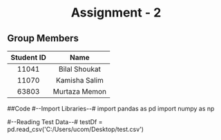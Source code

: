 <h1 align="center">Assignment - 2</h1>

## Group Members
| Student ID | Name |
| :---: | :---:  |
| 11041 | Bilal Shoukat |
| 11070 | Kamisha Salim |
| 63803 | Murtaza Memon |

##Code
#--Import Libraries--#
import pandas as pd
import numpy as np

#--Reading Test Data--#
testDf = pd.read_csv('C:/Users/ucom/Desktop/test.csv')

